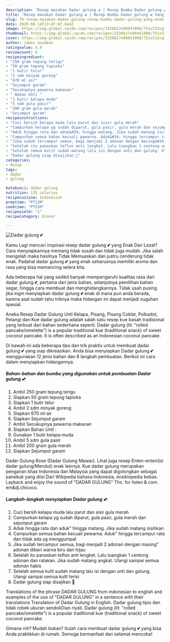 ```yaml
---
description: "Resep masakan Dadar gulung 💕 | Resep Bumbu Dadar gulung 💕 Yang Enak Banget"
title: "Resep masakan Dadar gulung 💕 | Resep Bumbu Dadar gulung 💕 Yang Enak Banget"
slug: 76-resep-masakan-dadar-gulung-resep-bumbu-dadar-gulung-yang-enak-banget
date: 2020-08-14T23:47:07.644Z
image: https://img-global.cpcdn.com/recipes/3320b17e96041908/751x532cq70/dadar-gulung-💕-foto-resep-utama.jpg
thumbnail: https://img-global.cpcdn.com/recipes/3320b17e96041908/751x532cq70/dadar-gulung-💕-foto-resep-utama.jpg
cover: https://img-global.cpcdn.com/recipes/3320b17e96041908/751x532cq70/dadar-gulung-💕-foto-resep-utama.jpg
author: James Goodman
ratingvalue: 4.9
reviewcount: 6
recipeingredient:
- "250 gram tepung terigu"
- "50 gram tepung tapioka"
- "1 butir telur"
- "2 sdm minyak goreng"
- "670 ml air"
- "Sejumput garam"
- "Secukupnya pewarna makanan"
- " Bahan Unti "
- "1 butir kelapa muda"
- "5 sdm gula pasir"
- "200 gram gula merah"
- "Sejumput garam"
recipeinstructions:
- "Cuci bersih kelapa muda lalu parut dan sisir gula merah"
- "Campurkan kelapa yg sudah diparut, gula pasir, gula merah dan sejumput garam"
- "Aduk hingga rata dan aduk&#34; hingga matang. Jika sudah matang sisihkan"
- "Campurkan semua bahan kecuali pewarna. Aduk&#34; hingga tercampur rata dan tidak ada yg menggumpal"
- "Jika sudah tercampur semua, bagi menjadi 2 adonan dengan masing&#34; adonan diberi warna biru dan hijau"
- "Setelah itu panaskan teflon anti lengket. Lalu tuangkan 1 centong adonan dan ratakan. Jika sudah matang angkat. Ulangi sampai semua adonan habis"
- "Setelah semua kulit sudah matang lalu isi dengan unti dan gulung. Ulangi sampai semua kulit terisi"
- "Dadar gulung siap disajikan 🥰"
categories:
- Resep
tags:
- dadar
- gulung

katakunci: dadar gulung 
nutrition: 135 calories
recipecuisine: Indonesian
preptime: "PT12M"
cooktime: "PT53M"
recipeyield: "1"
recipecategory: Dinner

---
```



![Dadar gulung 💕](https://img-global.cpcdn.com/recipes/3320b17e96041908/751x532cq70/dadar-gulung-💕-foto-resep-utama.jpg)

Kamu Lagi mencari inspirasi resep dadar gulung 💕 yang Enak Dan Lezat? Cara menyiapkannya memang tidak susah dan tidak juga mudah. Jika salah mengolah maka hasilnya Tidak Memuaskan dan justru cenderung tidak enak. Padahal dadar gulung 💕 yang enak seharusnya memiliki aroma dan rasa yang bisa memancing selera kita.

Ada beberapa hal yang sedikit banyak mempengaruhi kualitas rasa dari dadar gulung 💕, pertama dari jenis bahan, selanjutnya pemilihan bahan segar, hingga cara membuat dan menghidangkannya. Tidak usah pusing jika ingin menyiapkan dadar gulung 💕 enak di mana pun anda berada, karena asal sudah tahu triknya maka hidangan ini dapat menjadi suguhan spesial.

Aneka Resep Dadar Gulung Unti Kelapa, Pisang, Pisang Coklat, Polkadot, Pelangi dan Kue dadar gulung adalah salah satu resep kue basah tradisional yang terbuat dari bahan sederhana seperti. Dadar gulung (lit: &#34;rolled pancake/omelette&#34;) is a popular traditional kue (traditional snack) of sweet coconut pancake. It is often described as an Indonesian coconut pancake.


Di bawah ini ada beberapa tips dan trik praktis untuk membuat dadar gulung 💕 yang siap dikreasikan. Anda bisa menyiapkan Dadar gulung 💕 menggunakan 12 jenis bahan dan 8 langkah pembuatan. Berikut ini cara dalam menyiapkan hidangannya.

<!--inarticleads1-->

##### Bahan-bahan dan bumbu yang digunakan untuk pembuatan Dadar gulung 💕:

1. Ambil 250 gram tepung terigu
1. Siapkan 50 gram tepung tapioka
1. Siapkan 1 butir telur
1. Ambil 2 sdm minyak goreng
1. Siapkan 670 ml air
1. Siapkan Sejumput garam
1. Ambil Secukupnya pewarna makanan
1. Siapkan  Bahan Unti :
1. Gunakan 1 butir kelapa muda
1. Ambil 5 sdm gula pasir
1. Ambil 200 gram gula merah
1. Siapkan Sejumput garam


Dadar Gulung Rose (Dadar Gulung Mawar). Lihat juga resep Enten-enten(isi dadar gulung/Mendut) enak lainnya. Kue dadar gulung merupakan penganan khas Indonesia dan Malaysia yang dapat digolongkan sebagai panekuk yang diisi Dari Wikipedia bahasa Indonesia, ensiklopedia bebas. Layback and enjoy the sound of &#34;DADAR GULUNG&#34; Thx. for listen &amp; com. em&amp;dj.chicoco. 

<!--inarticleads2-->

##### Langkah-langkah menyiapkan Dadar gulung 💕:

1. Cuci bersih kelapa muda lalu parut dan sisir gula merah
1. Campurkan kelapa yg sudah diparut, gula pasir, gula merah dan sejumput garam
1. Aduk hingga rata dan aduk&#34; hingga matang. Jika sudah matang sisihkan
1. Campurkan semua bahan kecuali pewarna. Aduk&#34; hingga tercampur rata dan tidak ada yg menggumpal
1. Jika sudah tercampur semua, bagi menjadi 2 adonan dengan masing&#34; adonan diberi warna biru dan hijau
1. Setelah itu panaskan teflon anti lengket. Lalu tuangkan 1 centong adonan dan ratakan. Jika sudah matang angkat. Ulangi sampai semua adonan habis
1. Setelah semua kulit sudah matang lalu isi dengan unti dan gulung. Ulangi sampai semua kulit terisi
1. Dadar gulung siap disajikan 🥰


Translations of the phrase DADAR GULUNG from indonesian to english and examples of the use of &#34;DADAR GULUNG&#34; in a sentence with their translations Translation of Dadar Gulung in English. Dadar gulung tipis dan tidak robek ukuran sendokDian riyati. Dadar gulung (lit: &#34;rolled pancake/omelette&#34;) is a popular traditional kue (traditional snack) of sweet coconut pancake. 

Gimana nih? Mudah bukan? Itulah cara membuat dadar gulung 💕 yang bisa Anda praktikkan di rumah. Semoga bermanfaat dan selamat mencoba!

